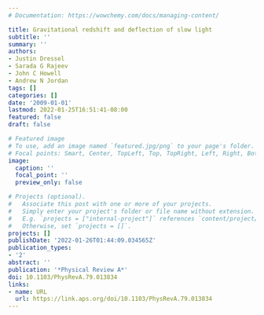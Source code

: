 ```yaml
---
# Documentation: https://wowchemy.com/docs/managing-content/

title: Gravitational redshift and deflection of slow light
subtitle: ''
summary: ''
authors:
- Justin Dressel
- Sarada G Rajeev
- John C Howell
- Andrew N Jordan
tags: []
categories: []
date: '2009-01-01'
lastmod: 2022-01-25T16:51:41-08:00
featured: false
draft: false

# Featured image
# To use, add an image named `featured.jpg/png` to your page's folder.
# Focal points: Smart, Center, TopLeft, Top, TopRight, Left, Right, BottomLeft, Bottom, BottomRight.
image:
  caption: ''
  focal_point: ''
  preview_only: false

# Projects (optional).
#   Associate this post with one or more of your projects.
#   Simply enter your project's folder or file name without extension.
#   E.g. `projects = ["internal-project"]` references `content/project/deep-learning/index.md`.
#   Otherwise, set `projects = []`.
projects: []
publishDate: '2022-01-26T01:44:09.034565Z'
publication_types:
- '2'
abstract: ''
publication: '*Physical Review A*'
doi: 10.1103/PhysRevA.79.013834
links:
- name: URL
  url: https://link.aps.org/doi/10.1103/PhysRevA.79.013834
---
```

